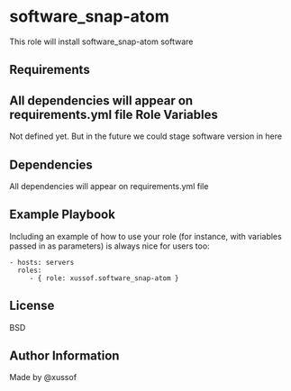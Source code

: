 software_snap-atom
=========

This role will install software_snap-atom software

Requirements
------------

All dependencies will appear on requirements.yml file
Role Variables
--------------

Not defined yet. But in the future we could stage software version in here

Dependencies
------------

All dependencies will appear on requirements.yml file

Example Playbook
----------------

Including an example of how to use your role (for instance, with variables passed in as parameters) is always nice for users too:

    - hosts: servers
      roles:
         - { role: xussof.software_snap-atom }

License
-------

BSD

Author Information
------------------
Made by @xussof
